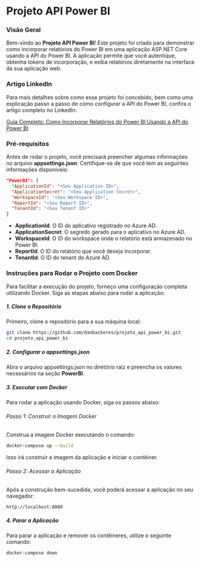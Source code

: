 # Projeto API Power BI

### Visão Geral

Bem-vindo ao **Projeto API Power BI**! Este projeto foi criado para demonstrar como incorporar relatórios do Power BI em uma aplicação ASP.NET Core usando a API do Power BI. A aplicação permite que você autentique, obtenha tokens de incorporação, e exiba relatórios diretamente na interface da sua aplicação web.

### Artigo LinkedIn

Para mais detalhes sobre como esse projeto foi concebido, bem como uma explicação passo a passo de como configurar a API do Power BI, confira o artigo completo no LinkedIn:

<a href="https://www.linkedin.com/pulse/guia-completo-como-incorporar-relat%25C3%25B3rios-do-power-bi-daniel-f1jje" target="_blank">Guia Completo: Como Incorporar Relatórios do Power BI Usando a API do Power BI</a>

### Pré-requisitos

Antes de rodar o projeto, você precisará preencher algumas informações no arquivo **appsettings.json**. Certifique-se de que você tem as seguintes informações disponíveis:

~~~json
"PowerBI": {
  "ApplicationId": "<Seu Application ID>",
  "ApplicationSecret": "<Seu Application Secret>",
  "WorkspaceId": "<Seu Workspace ID>",
  "ReportId": "<Seu Report ID>",
  "TenantId": "<Seu Tenant ID>"
}
~~~~
* **ApplicationId**: O ID do aplicativo registrado no Azure AD.
* **ApplicationSecret**: O segredo gerado para o aplicativo no Azure AD.
* **WorkspaceId**: O ID do workspace onde o relatório está armazenado no Power BI.
* **ReportId**: O ID do relatório que você deseja incorporar.
* **TenantId**: O ID do tenant do Azure AD.

### Instruções para Rodar o Projeto com Docker

Para facilitar a execução do projeto, forneço uma configuração completa utilizando Docker. Siga as etapas abaixo para rodar a aplicação:

##### 1. Clone o Repositório

Primeiro, clone o repositório para a sua máquina local:

~~~bash
git clone https://github.com/danbackeres/projeto_api_power_bi.git
cd projeto_api_power_bi
~~~

##### 2. Configurar o appsettings.json

Abra o arquivo appsettings.json no diretório raiz e preencha os valores necessários na seção **PowerBI**.

##### 3. Executar com Docker
Para rodar a aplicação usando Docker, siga os passos abaixo:
###### Passo 1: Construir a Imagem Docker
Construa a imagem Docker executando o comando:
~~~bash
docker-compose up --build
~~~
Isso irá construir a imagem da aplicação e iniciar o contêiner.

###### Passo 2: Acessar a Aplicação
Após a construção bem-sucedida, você poderá acessar a aplicação no seu navegador:
~~~
http://localhost:8080
~~~

##### 4. Parar a Aplicação
Para parar a aplicação e remover os contêineres, utilize o seguinte comando:
~~~bash
docker-compose down
~~~ 

